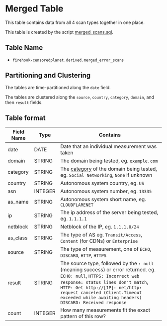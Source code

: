 # Merged Table

This table contains data from all 4 scan types together in one place.

This table is created by the script
[merged_scans.sql](../table/queries/merged_scans.sql).

## Table Name

- `firehook-censoredplanet.derived.merged_error_scans`

## Partitioning and Clustering

The tables are time-partitioned along the `date` field.

The tables are clustered along the `source`, `country`, `category`, `domain`,
and then `result` fields.

## Table format

| Field Name | Type    | Contains |
| ---------- | ------- | -------- |
| date       | DATE    | Date that an individual measurement was taken |
| domain     | STRING  | The domain being tested, eg. `example.com` |
| category   | STRING  | The [category](domain_categories.md) of the domain being tested, eg. `Social Networking`, `None` if unknown |
| country    | STRING  | Autonomous system country, eg. `US`  |
| asn        | INTEGER | Autonomous system number, eg. `13335` |
| as_name    | STRING  | Autonomous system short name, eg. `CLOUDFLARENET` |
| ip         | STRING  | The ip address of the server being tested, eg. `1.1.1.1` |
| netblock   | STRING  | Netblock of the IP, eg. `1.1.1.0/24` |
| as_class   | STRING  | The type of AS eg. `Transit/Access`, `Content` (for CDNs) or `Enterprise`  |
| source     | STRING  | The type of measurement, one of `ECHO`, `DISCARD`, `HTTP`, `HTTPS` |
| result     | STRING  | The source type, followed by the `: null` (meaning success) or error returned. eg. `ECHO: null`, `HTTPS: Incorrect web response: status lines don't match`, `HTTP: Get http://[IP]: net/http: request canceled (Client.Timeout exceeded while awaiting headers)` `DISCARD: Received response` |
| count      | INTEGER | How many measurements fit the exact pattern of this row? |
